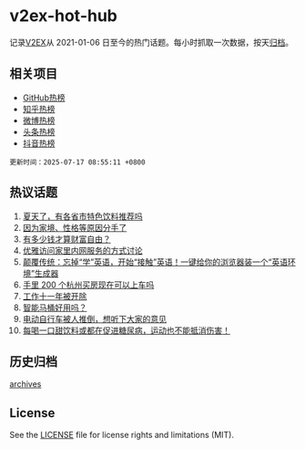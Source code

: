 # v2ex-hot-hub

 记录[V2EX](https://www.v2ex.com/)从 2021-01-06 日至今的热门话题。每小时抓取一次数据，按天[归档](archives)。
 
 ## 相关项目

- [GitHub热榜](https://github.com/snaildev/github-hot-hub)
- [知乎热榜](https://github.com/snaildev/zhihu-hot-hub)
- [微博热榜](https://github.com/snaildev/weibo-hot-hub)
- [头条热榜](https://github.com/snaildev/toutiao-hot-hub)
- [抖音热榜](https://github.com/snaildev/douyin-hot-hub)


 `更新时间：2025-07-17 08:55:11 +0800`

## 热议话题

1. [夏天了，有各省市特色饮料推荐吗](https://www.v2ex.com/t/1145459)
1. [因为家境、性格等原因分手了](https://www.v2ex.com/t/1145462)
1. [有多少钱才算财富自由？](https://www.v2ex.com/t/1145487)
1. [优雅访问家里内网服务的方式讨论](https://www.v2ex.com/t/1145578)
1. [颠覆传统：忘掉“学”英语，开始“接触”英语！一键给你的浏览器装一个“英语环境”生成器](https://www.v2ex.com/t/1145604)
1. [手里 200 个杭州买房现在可以上车吗](https://www.v2ex.com/t/1145530)
1. [工作十一年被开除](https://www.v2ex.com/t/1145638)
1. [智能马桶好用吗？](https://www.v2ex.com/t/1145468)
1. [电动自行车被人推倒，想听下大家的意见](https://www.v2ex.com/t/1145483)
1. [每喝一口甜饮料或都在促进糖尿病，运动也不能抵消伤害！](https://www.v2ex.com/t/1145602)

## 历史归档

[archives](archives)

## License

See the [LICENSE](LICENSE) file for license rights and limitations (MIT).
